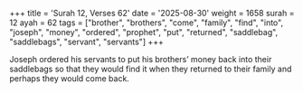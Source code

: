 +++
title = 'Surah 12, Verses 62'
date = '2025-08-30'
weight = 1658
surah = 12
ayah = 62
tags = ["brother", "brothers", "come", "family", "find", "into", "joseph", "money", "ordered", "prophet", "put", "returned", "saddlebag", "saddlebags", "servant", "servants"]
+++

Joseph ordered his servants to put his brothers’ money back into their saddlebags so that they would find it when they returned to their family and perhaps they would come back.